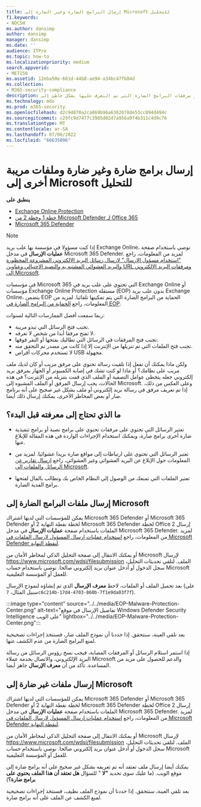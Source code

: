 ```yaml
---
title: إرسال البرامج الضارة وغير الضارة إلى Microsoft للتحليل
f1.keywords:
- NOCSH
ms.author: dansimp
author: dansimp
manager: dansimp
ms.date: ''
audience: ITPro
ms.topic: how-to
ms.localizationpriority: medium
search.appverid:
- MET150
ms.assetid: 12eba50e-661d-44b8-ae94-a34bc47fb84d
ms.collection:
- M365-security-compliance
description: يمكن للمسؤولين والمستخدمين النهائيين التعرف على كيفية إرسال البرامج الضارة غير المتعرف عليها أو مرفقات البرامج الضارة التي تم التعرف عليها بشكل خاطئ إلى Microsoft لتحليلها.
ms.technology: mdo
ms.prod: m365-security
ms.openlocfilehash: d2c94870a2ca869b96a6382878de53cc094d494c
ms.sourcegitcommit: c29fc9d7477c3985d02d7a956a9f4b311c4d9c76
ms.translationtype: MT
ms.contentlocale: ar-SA
ms.lasthandoff: 07/06/2022
ms.locfileid: "66635096"
---
```

# <a name="submit-malware-non-malware-and-other-suspicious-files-to-microsoft-for-analysis"></a>إرسال برامج ضارة وغير ضارة وملفات مريبة أخرى إلى Microsoft للتحليل

**ينطبق على**
- [Exchange Online Protection](exchange-online-protection-overview.md)
- [خطة 1 وخطة 2 من Microsoft Defender لـ Office 365](defender-for-office-365.md)
- [Microsoft 365 Defender](../defender/microsoft-365-defender.md)

> [!NOTE]
> إذا كنت مسؤولا في مؤسسة بها علب بريد Exchange Online، نوصي باستخدام صفحة **عمليات الإرسال** في مدخل Microsoft 365 Defender. لمزيد من المعلومات، راجع ["استخدام مسؤول الإرسال" لإرسال رسائل البريد الإلكتروني المشروعة المحظورة والبريد العشوائي المشتبه به والتصيد الاحتيالي وعناوين URL ومرفقات البريد الإلكتروني إلى Microsoft](/microsoft-365/security/office-365-security/admin-submission).

في مؤسسات Microsoft 365 التي تحتوي على علب بريد في Exchange Online أو مؤسسات Exchange Online Protection مستقلة (EOP) بدون علب بريد Exchange Online، يتضمن EOP الحماية من البرامج الضارة التي يتم تمكينها تلقائيا. لمزيد من المعلومات، راجع [الحماية من البرامج الضارة في EOP](anti-malware-protection.md).

ربما سمعت أفضل الممارسات التالية لسنوات:

- تجنب فتح الرسائل التي تبدو مريبة.
- لا تفتح مرفقا أبدا من شخص لا تعرفه.
- تجنب فتح المرفقات في الرسائل التي تطالبك بفتحها أو النقر فوقها.
- تجنب فتح الملفات التي تم تنزيلها من الإنترنت إلا إذا كانت من مصدر تم التحقق منه.
- لا تستخدم محركات أقراص USB مجهولة.

ولكن ماذا يمكنك أن تفعل إذا تلقيت رسالة تحتوي على مرفق مريب أو كان لديك ملف مريب على نظامك؟ أو ماذا لو كنت تشك في إصابة الكمبيوتر أو الجهاز بمرفق بريد إلكتروني جعله يتخطى عوامل التصفية أو الملف الذي قمت بتنزيله من الإنترنت؟ في هذه الحالات، يجب إرسال المرفق أو الملف المشبوه إلى Microsoft. وعلى العكس من ذلك، إذا تم تعريف مرفق في رسالة بريد إلكتروني أو ملف بشكل غير صحيح على أنه برنامج ضار أو بعض المخاطر الأخرى، يمكنك إرسال ذلك أيضا.

## <a name="what-do-you-need-to-know-before-you-begin"></a>ما الذي تحتاج إلى معرفته قبل البدء؟

- تعتبر الرسائل التي تحتوي على مرفقات تحتوي على برامج نصية أو برامج تنفيذية ضارة أخرى برامج ضارة، ويمكنك استخدام الإجراءات الواردة في هذه المقالة للإبلاغ عنها.

- تعتبر الرسائل التي تحتوي على ارتباطات إلى مواقع ضارة بريدا عشوائيا. لمزيد من المعلومات حول الإبلاغ عن البريد العشوائي وغير العشوائي، راجع [إرسال تقارير عن الرسائل والملفات إلى Microsoft](report-junk-email-messages-to-microsoft.md).

- تعتبر الملفات التي تمنعك من الوصول إلى النظام الخاص بك وتطالب بالمال لفتحها برامج الفدية الضارة. 

## <a name="submit-malware-files-to-microsoft"></a>إرسال ملفات البرامج الضارة إلى Microsoft

يمكن للمؤسسات التي لديها اشتراك Microsoft 365 Defender أو Microsoft 365 Defender لخطة نقطة النهاية 2 أو Microsoft 365 Defender لخطة Office 2 إرسال الملفات باستخدام صفحة **عمليات الإرسال** في مدخل Microsoft 365 Defender. لمزيد من المعلومات، راجع [استخدام عمليات إرسال المسؤول لإرسال الملفات في Microsoft Defender لنقطة النهاية](../defender-endpoint/admin-submissions-mde.md).

أو يمكنك الانتقال إلى صفحة التحليل الذكي لمخاطر الأمان من Microsoft لإرسال <https://www.microsoft.com/wdsi/filesubmission> الملف. لتلقي تحديثات التحليل، سجل الدخول أو أدخل عنوان بريد إلكتروني صالحا. نوصي باستخدام حساب Microsoft للعمل أو المؤسسة التعليمية.

بعد تحميل الملف أو الملفات، لاحظ **معرف الإرسال** الذي تم إنشاؤه لنموذج الإرسال (على سبيل المثال، `7c6c214b-17d4-4703-860b-7f1e9da03f7f`).

:::image type="content" source="../../media/EOP-Malware-Protection-Center.png" alt-text="تفاصيل الإرسال في موقع Windows Defender Security Intelligence على الويب" lightbox="../../media/EOP-Malware-Protection-Center.png":::

بعد تلقي العينة، سنتحقق. إذا حددنا أن نموذج الملف ضار، فسنتخذ إجراءات تصحيحية لمنع البرامج الضارة من عدم الكشف عنها.

إذا استمر استلام الرسائل أو المرفقات المصابة، فيجب نسخ رؤوس الرسائل من رسالة البريد الإلكتروني، والاتصال بخدمة عملاء Microsoft والدعم للحصول على مزيد من المساعدة. تأكد من أن **معرف الإرسال** جاهز أيضا.

## <a name="submit-non-malware-files-to-microsoft"></a>إرسال ملفات غير ضارة إلى Microsoft

يمكن للمؤسسات التي لديها اشتراك Microsoft 365 Defender أو Microsoft 365 Defender لخطة نقطة النهاية 2 أو Microsoft 365 Defender لخطة Office 2 إرسال الملفات باستخدام صفحة **عمليات الإرسال** في مدخل Microsoft 365 Defender. لمزيد من المعلومات، راجع [استخدام عمليات إرسال المسؤول لإرسال الملفات في Microsoft Defender لنقطة النهاية](../defender-endpoint/admin-submissions-mde.md).

أو يمكنك الانتقال إلى صفحة التحليل الذكي لمخاطر الأمان من Microsoft لإرسال <https://www.microsoft.com/wdsi/filesubmission> الملف. لتلقي تحديثات التحليل، سجل الدخول أو أدخل عنوان بريد إلكتروني صالحا. نوصي باستخدام حساب Microsoft للعمل أو المؤسسة التعليمية.

يمكنك أيضا إرسال ملف تعتقد أنه تم تعريفه بشكل غير صحيح على أنه برامج ضارة إلى موقع الويب. (ما عليك سوى تحديد **"لا** " للسؤال **هل تعتقد أن هذا الملف يحتوي على برامج ضارة؟**)

بعد تلقي العينة، سنتحقق. إذا حددنا أن نموذج الملف نظيف، فسنتخذ إجراءات تصحيحية لمنع الكشف عن الملف على أنه برامج ضارة.
